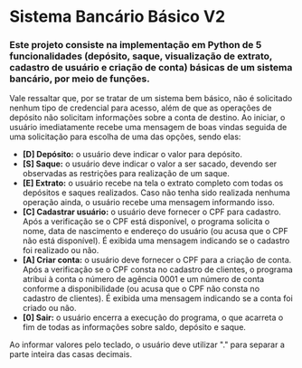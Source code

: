 # Sistema Bancário Básico V2

### Este projeto consiste na implementação em **Python** de 5 funcionalidades (depósito, saque, visualização de extrato, cadastro de usuário e criação de conta) básicas de um sistema bancário, por meio de funções.

Vale ressaltar que, por se tratar de um sistema bem básico, não é solicitado nenhum tipo de credencial para acesso, além de que as operações de depósito não solicitam informações sobre a conta de destino. Ao iniciar, o usuário imediatamente recebe uma mensagem de boas vindas seguida de uma solicitação para escolha de uma das opções, sendo elas:

- **[D] Depósito:** o usuário deve indicar o valor para depósito.
- **[S] Saque:** o usuário deve indicar o valor a ser sacado, devendo ser observadas as restrições para realização de um saque.
- **[E] Extrato:** o usuário recebe na tela o extrato completo com todas os depósitos e saques realizados. Caso não tenha sido realizada nenhuma operação ainda, o usuário recebe uma mensagem informando isso.
- **[C] Cadastrar usuário:** o usuário deve fornecer o CPF para cadastro. Após a verificação se o CPF está disponível, o programa solicita o nome, data de nascimento e endereço do usuário (ou acusa que o CPF não está disponível). É exibida uma mensagem indicando se o cadastro foi realizado ou não.
- **[A] Criar conta:** o usuário deve fornecer o CPF para a criação de conta. Após a verificação se o CPF consta no cadastro de clientes, o programa atribui à conta o número de agência 0001 e um número de conta conforme a disponibilidade (ou acusa que o CPF não consta no cadastro de clientes). É exibida uma mensagem indicando se a conta foi criado ou não.
- **[0] Sair:** o usuário encerra a execução do programa, o que acarreta o fim de todas as informações sobre saldo, depósito e saque.

Ao informar valores pelo teclado, o usuário deve utilizar "." para separar a parte inteira das casas decimais.
